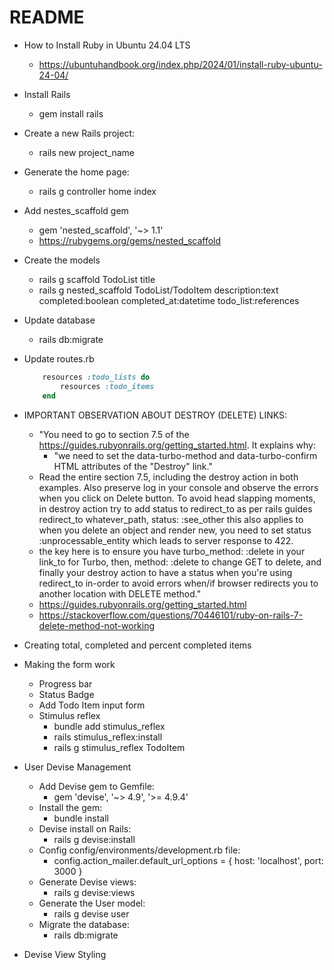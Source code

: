 # README

- How to Install Ruby in Ubuntu 24.04 LTS
    - https://ubuntuhandbook.org/index.php/2024/01/install-ruby-ubuntu-24-04/

- Install Rails
    - gem install rails

- Create a new Rails project:
    - rails new project_name

- Generate the home page:
    - rails g controller home index

- Add nestes_scaffold gem
    - gem 'nested_scaffold', '~> 1.1'
    - https://rubygems.org/gems/nested_scaffold

- Create the models
    - rails g scaffold TodoList title
    - rails g nested_scaffold TodoList/TodoItem description:text completed:boolean completed_at:datetime todo_list:references

- Update database
    - rails db:migrate

- Update routes.rb
    ```ruby
        resources :todo_lists do
            resources :todo_items
        end
    ```

- IMPORTANT OBSERVATION ABOUT DESTROY (DELETE) LINKS:
    - "You need to go to section 7.5 of the https://guides.rubyonrails.org/getting_started.html. It explains why:
        - "we need to set the data-turbo-method and data-turbo-confirm HTML attributes of the "Destroy" link."
    - Read the entire section 7.5, including the destroy action in both examples. Also preserve log in your console and observe the errors when you click on Delete button. To avoid head slapping moments, in destroy action try to add status to redirect_to as per rails guides redirect_to whatever_path, status: :see_other this also applies to when you delete an object and render new, you need to set status :unprocessable_entity which leads to server response to 422.
    - the key here is to ensure you have turbo_method: :delete in your link_to for Turbo, then, method: :delete to change GET to delete, and finally your destroy action to have a status when you're using redirect_to in-order to avoid errors when/if browser redirects you to another location with DELETE method."
    - https://guides.rubyonrails.org/getting_started.html
    - https://stackoverflow.com/questions/70446101/ruby-on-rails-7-delete-method-not-working



- Creating total, completed and percent completed items
- Making the form work
    - Progress bar
    - Status Badge
    - Add Todo Item input form
    - Stimulus reflex
        - bundle add stimulus_reflex
        - rails stimulus_reflex:install
        - rails g stimulus_reflex TodoItem

- User Devise Management
    - Add Devise gem to Gemfile:
        - gem 'devise', '~> 4.9', '>= 4.9.4'
    - Install the gem:
        - bundle install
    - Devise install on Rails:
        - rails g devise:install
    - Config config/environments/development.rb file:
        - config.action_mailer.default_url_options = { host: 'localhost', port: 3000 }
    - Generate Devise views:
        - rails g devise:views
    - Generate the User model:
        - rails g devise user
    - Migrate the database:
        - rails db:migrate

- Devise View Styling
